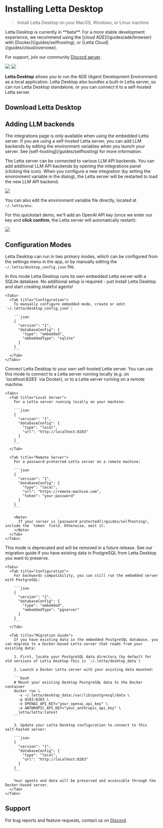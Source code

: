 # Installing Letta Desktop

> Install Letta Desktop on your MacOS, Windows, or Linux machine

<Note>
  Letta Desktop is currently in **beta**.
  For a more stable development experience, we recommend using the [cloud ADE](/guides/ade/browser) with [Docker](/guides/selfhosting), or [Letta Cloud](/guides/cloud/overview).

  For support, join our community [Discord server](https://discord.gg/letta).
</Note>

<img src="file:1644708b-2bfa-4db9-9c47-9daf17951eea" />

<img src="file:91c7f88a-c3a6-4418-a29b-59a2d9a51e68" />

**Letta Desktop** allows you to run the ADE (Agent Development Environment) as a local application.
Letta Desktop also bundles a built-in Letta server, so can run Letta Desktop standalone, or you can connect it to a self-hosted Letta server.

## Download Letta Desktop

<CardGroup>
  <Card title="Download Letta Desktop for Mac (Apple Silicon)" icon="fa-brands fa-apple" iconPosition="left" href="https://downloads.letta.com/mac/dmg/arm64" />

  <Card title="Download Letta Desktop for Windows (x64)" icon="fa-brands fa-windows" iconPosition="left" href="https://downloads.letta.com/windows/nsis/x64" />

  <Card title="Download Letta Desktop for Linux (x64)" icon="fa-brands fa-linux" iconPosition="left" href="https://downloads.letta.com/linux/appImage/x64" />
</CardGroup>

## Adding LLM backends

<Note>
  The integrations page is only available when using the embedded Letta server.
  If you are using a self-hosted Letta server, you can add LLM backends by editing the environment variables when you launch your server.
  See [self-hosting](/guides/selfhosting) for more information.
</Note>

The Letta server can be connected to various LLM API backends.
You can add additional LLM API backends by opening the integrations panel (clicking the <Icon icon="square-rss" /> icon).
When you configure a new integration (by setting the environment variable in the dialog), the Letta server will be restarted to load the new LLM API backend.

<img src="file:5e7034f9-37a1-4cf1-8be9-4acd2ed1426c" />

You can also edit the environment variable file directly, located at `~/.letta/env`.

For this quickstart demo, we'll add an OpenAI API key (once we enter our key and **click confirm**, the Letta server will automatically restart):

<img src="file:5c622868-8c52-420e-9565-79a73707b693" />

## Configuration Modes

Letta Desktop can run in two primary modes, which can be configured from the settings menu in the app, or by manually editing the `~/.letta/desktop_config.json` file.

<AccordionGroup>
  <Accordion title="Embedded server mode" icon="database">
    In this mode Letta Desktop runs its own embedded Letta server with a SQLite database.
    No additional setup is required - just install Letta Desktop and start creating stateful agents!

    <Tabs>
      <Tab title="Configuration">
        To manually configure embedded mode, create or edit `~/.letta/desktop_config.json`:

        ```json
        {
          "version": "1",
          "databaseConfig": {
            "type": "embedded",
            "embeddedType": "sqlite"
          }
        }
        ```
      </Tab>
    </Tabs>
  </Accordion>

  <Accordion title="Self-Hosted server mode (recommended)" icon="server">
    Connect Letta Desktop to your own self-hosted Letta server.
    You can use this mode to connect to a Letta server running locally (e.g. on `localhost:8283` via Docker), or to a Letta server running on a remote machine.

    <Tabs>
      <Tab title="Local Server">
        For a Letta server running locally on your machine:

        ```json
        {
          "version": "1",
          "databaseConfig": {
            "type": "local",
            "url": "http://localhost:8283"
          }
        }
        ```
      </Tab>

      <Tab title="Remote Server">
        For a password-protected Letta server on a remote machine:

        ```json
        {
          "version": "1",
          "databaseConfig": {
            "type": "local",
            "url": "https://remote-machine.com",
            "token": "your-password"
          }
        }
        ```

        <Note>
          If your server is [password protected](/guides/selfhosting), include the `token` field. Otherwise, omit it.
        </Note>
      </Tab>
    </Tabs>
  </Accordion>

  <Accordion title="Embedded PostgreSQL (deprecated)" icon="triangle-exclamation">
    <Warning>
      This mode is deprecated and will be removed in a future release. See our migration guide if you have existing data in PostgreSQL from Letta Desktop you want to preserve.
    </Warning>

    <Tabs>
      <Tab title="Configuration">
        For backwards compatibility, you can still run the embedded server with PostgreSQL:

        ```json
        {
          "version": "1",
          "databaseConfig": {
            "type": "embedded",
            "embeddedType": "pgserver"
          }
        }
        ```
      </Tab>

      <Tab title="Migration Guide">
        If you have existing data in the embedded PostgreSQL database, you can migrate to a Docker-based Letta server that reads from your existing data:

        1. First, locate your PostgreSQL data directory (by default for old versions of Letta Desktop this is `~/.letta/desktop_data`)

        2. Launch a Docker Letta server with your existing data mounted:

        ```bash
        # Mount your existing Desktop PostgreSQL data to the Docker container
        docker run \
          -v ~/.letta/desktop_data:/var/lib/postgresql/data \
          -p 8283:8283 \
          -e OPENAI_API_KEY="your_openai_api_key" \
          -e ANTHROPIC_API_KEY="your_anthropic_api_key" \
          letta/letta:latest
        ```

        3. Update your Letta Desktop configuration to connect to this self-hosted server:

        ```json
        {
          "version": "1",
          "databaseConfig": {
            "type": "local",
            "url": "http://localhost:8283"
          }
        }
        ```

        Your agents and data will be preserved and accessible through the Docker-based server.
      </Tab>
    </Tabs>
  </Accordion>
</AccordionGroup>

## Support

For bug reports and feature requests, contact us on [Discord](https://discord.gg/letta).
